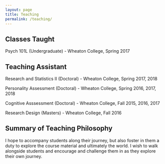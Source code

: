 ```yaml
---
layout: page
title: Teaching
permalink: /teaching/
---
```


##  Classes Taught
Psych 101L (Undergraduate) - Wheaton College, Spring 2017

##  Teaching Assistant
Research and Statistics II (Doctoral) - Wheaton College, Spring 2017, 2018

Personality Assessment (Doctoral) - Wheaton College, Spring 2016, 2017, 2018

Cognitive Asssessment (Doctoral) - Wheaton College, Fall 2015, 2016, 2017

Research Design (Masters) - Wheaton College, Fall 2016

##  Summary of Teaching Philosophy

I hope to accompany students along their journey, but also foster in them a duty to explore the course material and ultimately the world. I wish to walk alongside students and encourage and challenge them in as they explore their own journey. 
